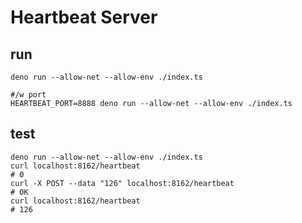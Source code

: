 # Heartbeat Server

## run 
```
deno run --allow-net --allow-env ./index.ts

#/w port
HEARTBEAT_PORT=8888 deno run --allow-net --allow-env ./index.ts
```

## test
```
deno run --allow-net --allow-env ./index.ts
curl localhost:8162/heartbeat
# 0
curl -X POST --data "126" localhost:8162/heartbeat
# OK
curl localhost:8162/heartbeat
# 126
```